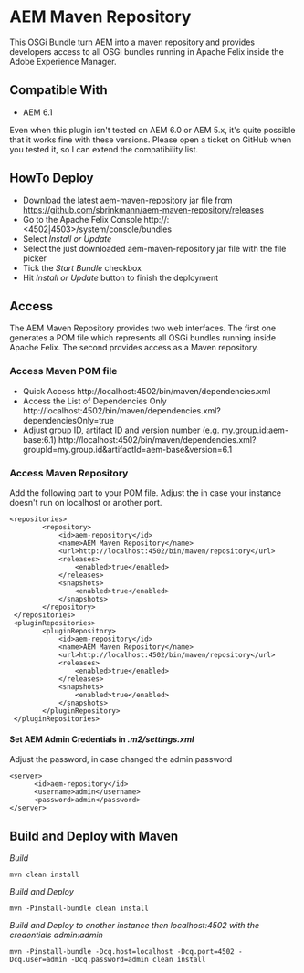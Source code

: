 # AEM Maven Repository
This OSGi Bundle turn AEM into a maven repository and provides developers access to all OSGi bundles running in Apache Felix inside the Adobe Experience Manager.

## Compatible With

- AEM 6.1

Even when this plugin isn't tested on AEM 6.0 or AEM 5.x, it's quite possible that it works fine with these versions. Please open a ticket on GitHub when you tested it, so I can extend the compatibility list.

## HowTo Deploy

- Download the latest aem-maven-repository jar file from https://github.com/sbrinkmann/aem-maven-repository/releases
- Go to the Apache Felix Console http://<aem-hostname>:<4502|4503>/system/console/bundles
- Select _Install or Update_
- Select the just downloaded aem-maven-repository jar file with the file picker
- Tick the _Start Bundle_ checkbox
- Hit _Install or Update_ button to finish the deployment

## Access

The AEM Maven Repository provides two web interfaces. The first one generates a POM file which represents all OSGi bundles running inside Apache Felix. The second provides access as a Maven repository.
 
### Access Maven POM file

- Quick Access
  http://localhost:4502/bin/maven/dependencies.xml
- Access the List of Dependencies Only
  http://localhost:4502/bin/maven/dependencies.xml?dependenciesOnly=true
- Adjust group ID, artifact ID and version number (e.g. my.group.id:aem-base:6.1)
  http://localhost:4502/bin/maven/dependencies.xml?groupId=my.group.id&artifactId=aem-base&version=6.1

### Access Maven Repository

Add the following part to your POM file. Adjust the _<url>_ in case your instance doesn't run on localhost or another port.
```
<repositories>
        <repository>
            <id>aem-repository</id>
            <name>AEM Maven Repository</name>
            <url>http://localhost:4502/bin/maven/repository</url>
            <releases>
                <enabled>true</enabled>
            </releases>
            <snapshots>
                <enabled>true</enabled>
            </snapshots>
        </repository>
 </repositories>
 <pluginRepositories>
        <pluginRepository>
            <id>aem-repository</id>
            <name>AEM Maven Repository</name>
            <url>http://localhost:4502/bin/maven/repository</url>
            <releases>
                <enabled>true</enabled>
            </releases>
            <snapshots>
                <enabled>true</enabled>
            </snapshots>
        </pluginRepository>
 </pluginRepositories>
```

#### Set AEM Admin Credentials in _.m2/settings.xml_

Adjust the password, in case changed the admin password
```
<server>
      <id>aem-repository</id>
      <username>admin</username>
      <password>admin</password>
</server>
```

## Build and Deploy with Maven

*Build*
```
mvn clean install
```

*Build and Deploy*
```
mvn -Pinstall-bundle clean install
```

*Build and Deploy to another instance then localhost:4502 with the credentials admin:admin*
```
mvn -Pinstall-bundle -Dcq.host=localhost -Dcq.port=4502 -Dcq.user=admin -Dcq.password=admin clean install
```
